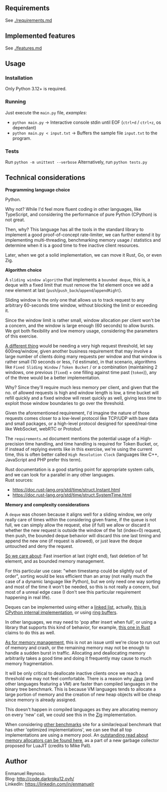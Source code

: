 ## Requirements

See [./requirements.md](requirements.md)

## Implemented features

See [./features.md](features.md)

## Usage

### Installation 
Only Python 3.12+ is required.

### Running
Just execute the `main.py` file, _examples_:
- `python main.py` -> Interactive console stdin until EOF (`ctrl+d` / `ctrl+z`, os dependant)
- `python main.py < input.txt` -> Buffers the sample file `input.txt` to the program.

### Tests
Run `python -m unittest --verbose`
Alternatively, run `python tests.py`

## Technical considerations

__Programming language choice__

Python. 

Why not? While I'd feel more fluent coding in other languages, like TypeScript, and considering the performance
of pure Python (CPython) is not great. 

Then, why? This language has all the tools in the standard library to implement
a good proof-of-concept rate-limiter, we can further extend it by implementing multi-threading, benchmarking
memory usage / statistics and determine when it is a good time to free inactive client resources.

Later, when we got a solid implementation, we can move it Rust, Go, or even Zig.

__Algorithm choice__

A `sliding window algorithm` that implements a `bounded deque`, this is, a deque with a fixed limit that must remove the 1st element once we add a new element at last (`push`/`push_back`/`append`/`appendRight`).

Sliding window is the only one that allows us to track request to any arbitrary 60-seconds time window, without blocking the limit or exceeding it.

Since the window limit is rather small, window allocation per client won't be a concern, and the window is large enough (60 seconds) to allow bursts. We got both flexibility and low memory usage, considering the parameters of this exercise.

<u>A different thing</u> would be needing a very high request threshold, let say 600req/window, given another business requirement that may involve a large number of clients doing many requests per window and that window is rather small (10 seconds or less, I'd estimate),
in that scenario, algorithms like `Fixed Sliding Window` / `Token Bucket` / or a combination (maintaining 2 windows, one previous (`fixed`) + one filling against time past (`token`)), any of the three would be a better implementation.

Why? Since they'll require much less memory per client, and given that the no. of allowed requests is high and window length is low, a time bucket will refill quickly and a fixed window will reset quickly as well, giving less time to exploit those window boundaries to go over the threshold.

Given the aforementioned requirement, I'd imagine the nature of those requests comes closer to a low-level protocol like TCP/UDP with bare data and small packages, or a high-level protocol designed for speed/real-time like WebSocket, webRTC or Protobuf.

The `requirements.md` document mentions the potential usage of a High-precision time handling, and time handling is required
for Token Bucket, or, if instead of replying events like in this exercise, we're using the current time, this is often better called `High Resolution Clock` (languages like C++, JavaScript and PHP prefer this term).

Rust documentation is a good starting point for appropriate system calls, and we can look for a parallel in any other languages.
<br> Rust sources:
- https://doc.rust-lang.org/std/time/struct.Instant.html
- https://doc.rust-lang.org/std/time/struct.SystemTime.html

__Memory and complexity considerations__

A `deque` was chosen because it aligns well for a sliding window, we only really care of times within the considering given frame,
if the queue is not full, we can simply allow the request, else (if full) we allow or discard it whether the new request is outside
the window of the 1st (index=0) request, then push, the bounded deque behavior will discard this one last timing and append the new one (if request is allowed), or just leave the deque untouched and deny the request.

<u>So we care about</u>: Fast insertion at last (right end), fast deletion of 1st element, and as bounded memory management.

For this particular use case: "when timestamp could be slightly out of order", sorting would be less efficient than an array (not really much the case of a dynamic language like Python), but we only need one way sorting and most of the time it won't be needed, so this is not really a concern, but most of a unreal edge case (I don't see this particular requirement happening in real life).

Deques can be implemented using either a <u>linked list</u>, actually, [this is CPython internal implementation](https://github.com/python/cpython/blob/1b293b60067f6f4a95984d064ce0f6b6d34c1216/Modules/_collectionsmodule.c#L80-L84), or using <u>ring buffers</u>.

In other languages, we may need to 'pop after insert when full', or using a library that supports this kind of behavior, for example, [this one in Rust](https://docs.rs/bounded-vec-deque/latest/bounded_vec_deque/struct.BoundedVecDeque.html) claims to do this as well.

<u>As for memory management</u>, this is not an issue until we're close to run out of memory and crash, or the remaining memory may not
be enough to handle a sudden burst in traffic. Allocating and deallocating memory arbitrarily takes a good time and doing it frequently
may cause to much memory fragmentation.

It will be only critical to deallocate inactive clients once we reach a threshold we may not feel comfortable.
There is a reason why [Java](https://programming-language-benchmarks.vercel.app/problem/binarytrees) (and other languages featuring a VM) are faster than compiled languages in the binary tree benchmark. This is because VM languages tends to allocate a large portion of memory and the creation of new heap objects will be cheap since memory is already assigned. 

This doesn't happen in compiled languages as they are allocating memory on every 'new' call, we could see this in the [Zig](https://github.com/hanabi1224/Programming-Language-Benchmarks/blob/5628a75a538ca24ec034508b27af2fc59418a4b2/bench/algorithm/binarytrees/1.zig#L69-L77) implementation.

When considering [other benchmarks](https://benchmarksgame-team.pages.debian.net/benchmarksgame/performance/binarytrees.html) site for a similar/equal benchmark that has other 'optimized implementations', we can see that all top implementations are using a memory pool. An [outstanding read about memory allocators can be found here](https://github.com/tarantool/tarantool/wiki/LuaJIT-3.0-new-Garbage-Collector#block-allocator), as a part of a new garbage collector proposed for LuaJIT (credits to Mike Pall). 


## Author

Enmanuel Reynoso. <br>
Blog: http://code.darkroku12.ovh/ <br>
LinkedIn: https://linkedin.com/in/enmanuelr <br>